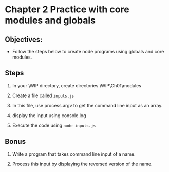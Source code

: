 # Chapter 2 Practice with core modules and globals

## Objectives:
* Follow the steps below to create node programs using globals and core modules.

## Steps

1. In your \WIP directory, create directories \WIP\Ch01\modules

1. Create a file called `inputs.js`

1. In this file, use process.argv to get the command line input as an array.

1. display the input using console.log

1. Execute the code using `node inputs.js`

## Bonus ##

1. Write a program that takes command line input of a name.

1. Process this input by displaying the reversed version of the name.